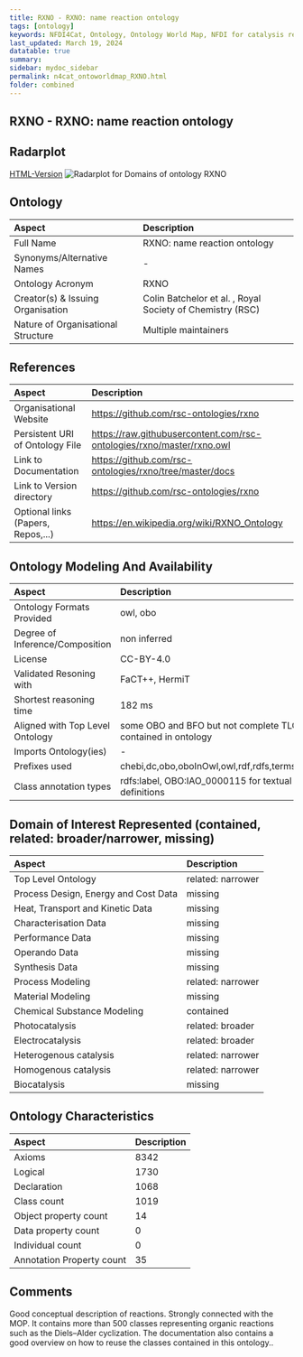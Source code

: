```yaml
---
title: RXNO - RXNO: name reaction ontology
tags: [ontology]
keywords: NFDI4Cat, Ontology, Ontology World Map, NFDI for catalysis related research, semantic web
last_updated: March 19, 2024
datatable: true
summary:
sidebar: mydoc_sidebar
permalink: n4cat_ontoworldmap_RXNO.html
folder: combined
---
```

## RXNO - RXNO: name reaction ontology


 ## Radarplot 

 [HTML-Version](../radarplots/Radarplot_RXNO.html) ![Radarplot for Domains of ontology RXNO](../radarplots/Radarplot_RXNO.svg) 
## Ontology

|Aspect |Description| 
 |:---|:---|
| Full Name | RXNO: name reaction ontology |
| Synonyms/Alternative Names | - |
| Ontology Acronym | RXNO |
| Creator(s) & Issuing Organisation | Colin Batchelor et al. , Royal Society of Chemistry (RSC) |
| Nature of Organisational Structure | Multiple maintainers |

## References

|Aspect |Description| 
 |:---|:---|
| Organisational Website | https://github.com/rsc-ontologies/rxno |
| Persistent URI of Ontology File | https://raw.githubusercontent.com/rsc-ontologies/rxno/master/rxno.owl |
| Link to Documentation | https://github.com/rsc-ontologies/rxno/tree/master/docs |
| Link to Version directory | https://github.com/rsc-ontologies/rxno |
| Optional links (Papers, Repos,...) | https://en.wikipedia.org/wiki/RXNO_Ontology |

## Ontology Modeling And Availability

|Aspect |Description| 
 |:---|:---|
| Ontology Formats Provided | owl, obo |
| Degree of Inference/Composition | non inferred |
| License | CC-BY-4.0 |
| Validated Resoning with | FaCT++, HermiT |
| Shortest reasoning time | 182 ms |
| Aligned with Top Level Ontology | some OBO and BFO but not complete TLO contained in ontology |
| Imports Ontology(ies) | - |
| Prefixes used | chebi,dc,obo,oboInOwl,owl,rdf,rdfs,terms,xml,xsd |
| Class annotation types | rdfs:label, OBO:IAO_0000115 for textual definitions |

## Domain of Interest Represented (contained, related: broader/narrower, missing)

|Aspect |Description| 
 |:---|:---|
| Top Level Ontology | related: narrower |
| Process Design, Energy and Cost Data | missing |
| Heat, Transport and Kinetic Data | missing |
| Characterisation Data | missing |
| Performance Data | missing |
| Operando Data | missing |
| Synthesis Data | missing |
| Process Modeling | related: narrower |
| Material Modeling | missing |
| Chemical Substance Modeling | contained |
| Photocatalysis | related: broader |
| Electrocatalysis | related: broader |
| Heterogenous catalysis | related: narrower |
| Homogenous catalysis | related: narrower |
| Biocatalysis | missing |

## Ontology Characteristics

|Aspect |Description| 
 |:---|:---|
| Axioms | 8342 |
| Logical | 1730 |
| Declaration | 1068 |
| Class count | 1019 |
| Object property count | 14 |
| Data property count | 0 |
| Individual count | 0 |
| Annotation Property count | 35 |

## Comments

Good conceptual description of reactions. Strongly connected with the MOP. It contains more than 500 classes representing organic reactions such as the Diels–Alder cyclization. The documentation also contains a good overview on how to reuse the classes contained in this ontology..
